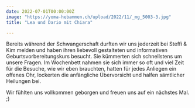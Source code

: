 ```yaml
---
date: 2022-07-01T00:00:00Z
image: "https://yoma-hebammen.ch/upload/2022/11/_mg_5003-3.jpg"
title: "Lea und Dario mit Chiara"

---
```

Bereits während der Schwangerschaft durften wir uns jederzeit bei Steffi & Kim melden und haben ihren liebevoll gestalteten und informativen Geburtsvorbereitungskurs besucht. Sie kümmerten sich schnellstens um unsere Fragen. Im Wochenbett nahmen sie sich immer so oft und viel Zeit für die Besuche, wie wir eben brauchten, hatten für jedes Anliegen ein offenes Ohr, lockerten die anfängliche Übervorsicht und halfen sämtlicher Heilungen bei.

Wir fühlten uns vollkommen geborgen und freuen uns auf ein nächstes Mal. ;)